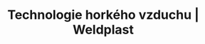 ---
Link: "file:/Users/vinayakpatel/Downloads/www.weldplast.cz/produkty/technologie-horkeho-vzduchu%3Fpg=2"
product_name: "null"
product_id: "null"
title: "Technologie horkého vzduchu | Weldplast"
product_desc: ""
product_specs: ""
product_downloads: ""
href: ""
accessories: ""
similar_products: ""
---